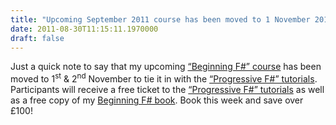```yaml
---
title: "Upcoming September 2011 course has been moved to 1 November 2011"
date: 2011-08-30T11:15:11.1970000
draft: false
---
```


<p>Just a quick note to say that my upcoming <a href="http://skillsmatter.com/course/scala/robert-pickerings-beginning-f-workshop">“Beginning F#” course</a> has been moved to 1<sup>st</sup> &amp; 2<sup>nd</sup> November to tie it in with the <a href="http://skillsmatter.com/event/scala/progressive-f-tutorials">“Progressive F#” tutorials</a>. Participants will receive a free ticket to the <a href="http://skillsmatter.com/event/scala/progressive-f-tutorials">“Progressive F#” tutorials</a> as well as a free copy of my <a href="http://www.amazon.com/dp/1430223898?tag=strangelights-20&amp;camp=14573&amp;creative=327641&amp;linkCode=as1&amp;creativeASIN=1430223898&amp;adid=0M716T37Z964105S62Z5&amp;">Beginning F# book</a>. Book this week and save over £100!</p>
